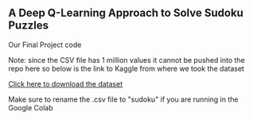 ## A Deep Q-Learning Approach to Solve Sudoku Puzzles

Our Final Project code 

Note: since the CSV file has 1 million values it cannot be pushed into the repo here so below is the link to Kaggle from where we took the dataset

[Click here to download the dataset](https://www.kaggle.com/datasets/bryanpark/sudoku)


Make sure to rename the .csv file to "sudoku" if you are running in the Google Colab
